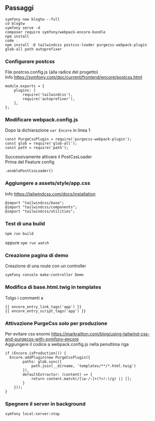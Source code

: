## Passaggi
```
symfony new blogtw --full  
cd blogtw  
symfony serve -d  
composer require symfony/webpack-encore-bundle  
npm install  
code .  
npm install -D tailwindcss postcss-loader purgecss-webpack-plugin glob-all path autoprefixer
```

### Configurare postcss
File postcss.config.js (alla radice del progetto)  
Info https://symfony.com/doc/current/frontend/encore/postcss.html
```
module.exports = {
    plugins: [
        require('tailwindcss'),
        require('autoprefixer'),
    ],
};
```
### Modificare webpack.config.js
Dopo la dichiarazione ```var Encore``` in linea 1
```
const PurgeCssPlugin = require('purgecss-webpack-plugin');
const glob = require('glob-all');
const path = require('path');
```
Successivamente attivare il PostCssLoader  
Prima del Feature config
```
.enablePostCssLoader()
```
### Aggiungere a assets/style/app.css
Info https://tailwindcss.com/docs/installation  
```
@import "tailwindcss/base";
@import "tailwindcss/components";
@import "tailwindcss/utilities";
```
### Test di una build
```
npm run build
```
oppure ```npm run watch```
### Creazione pagina di demo
Creazione di una route con un controller
```
symfony console make:controller Demo
```
### Modifica di base.html.twig in templates
Tolgo i commenti a  
```
{{ encore_entry_link_tags('app') }}
{{ encore_entry_script_tags('app') }}
```
### Attivazione PurgeCss solo per produzione
Per evitare css enormi https://markrailton.com/blog/using-tailwind-css-and-purgecss-with-symfony-encore  
Aggiungere il codice a webpack.config.js nella penultima riga
```
if (Encore.isProduction()) {
  Encore.addPlugin(new PurgeCssPlugin({
        paths: glob.sync([
            path.join(__dirname, 'templates/**/*.html.twig')
        ]),
        defaultExtractor: (content) => {
            return content.match(/[\w-/:]+(?<!:)/g) || [];
        }
    }));
}
```
### Spegnere il server in background
```
symfony local:server:stop
```